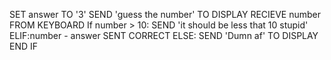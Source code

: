 SET answer TO '3'
SEND 'guess the number' TO DISPLAY
RECIEVE  number FROM KEYBOARD
If number > 10:
SEND 'it should be less that 10 stupid'
ELIF:number - answer
SENT CORRECT
ELSE:
SEND 'Dumn af' TO DISPLAY
END IF
